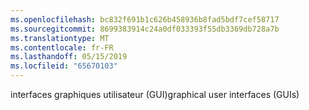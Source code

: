 ```yaml
---
ms.openlocfilehash: bc832f691b1c626b458936b8fad5bdf7cef58717
ms.sourcegitcommit: 8699383914c24a0df033393f55db3369db728a7b
ms.translationtype: MT
ms.contentlocale: fr-FR
ms.lasthandoff: 05/15/2019
ms.locfileid: "65670103"
---
```

<span data-ttu-id="1a582-101">interfaces graphiques utilisateur (GUI)</span><span class="sxs-lookup"><span data-stu-id="1a582-101">graphical user interfaces (GUIs)</span></span>
